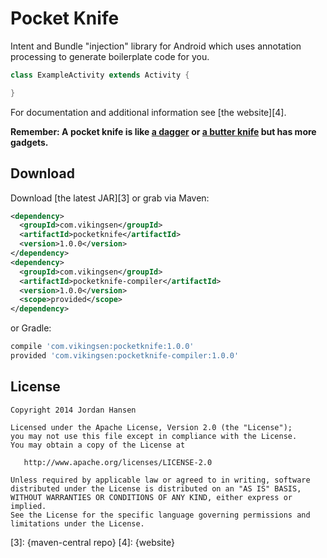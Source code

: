 Pocket Knife
============

Intent and Bundle "injection" library for Android which uses annotation processing to generate boilerplate code
for you.

```java
class ExampleActivity extends Activity {

}
```

For documentation and additional information see [the website][4].

__Remember: A pocket knife is like [a dagger][1] or [a butter knife][2] but has more gadgets.__



Download
--------

Download [the latest JAR][3] or grab via Maven:
```xml
<dependency>
  <groupId>com.vikingsen</groupId>
  <artifactId>pocketknife</artifactId>
  <version>1.0.0</version>
</dependency>
<dependency>
  <groupId>com.vikingsen</groupId>
  <artifactId>pocketknife-compiler</artifactId>
  <version>1.0.0</version>
  <scope>provided</scope>
</dependency>
```
or Gradle:
```groovy
compile 'com.vikingsen:pocketknife:1.0.0'
provided 'com.vikingsen:pocketknife-compiler:1.0.0'
```


License
-------

    Copyright 2014 Jordan Hansen

    Licensed under the Apache License, Version 2.0 (the "License");
    you may not use this file except in compliance with the License.
    You may obtain a copy of the License at

       http://www.apache.org/licenses/LICENSE-2.0

    Unless required by applicable law or agreed to in writing, software
    distributed under the License is distributed on an "AS IS" BASIS,
    WITHOUT WARRANTIES OR CONDITIONS OF ANY KIND, either express or implied.
    See the License for the specific language governing permissions and
    limitations under the License.



 [1]: http://square.github.com/dagger/
 [2]: http://jakewharton.github.com/butterknife/
 [3]: {maven-central repo}
 [4]: {website}
